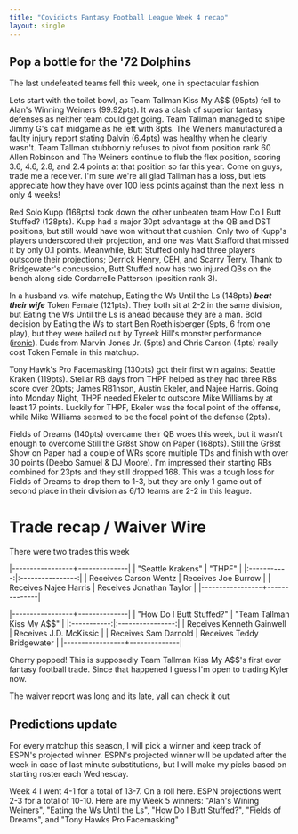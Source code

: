 ```yaml
---
title: "Covidiots Fantasy Football League Week 4 recap"
layout: single
---
```


## Pop a bottle for the '72 Dolphins

The last undefeated teams fell this week, one in spectacular fashion

Lets start with the toilet bowl, as Team Tallman Kiss My A$$ (95pts) fell to Alan's Winning Weiners (99.92pts). It was a clash of superior fantasy defenses as neither team could get going. Team Tallman managed to snipe Jimmy G's calf midgame as he left with 8pts. The Weiners manufactured a faulty injury report stating Dalvin (6.4pts) was healthy when he clearly wasn't. Team Tallman stubbornly refuses to pivot from position rank 60 Allen Robinson and The Weiners continue to flub the flex position, scoring 3.6, 4.6, 2.8, and 2.4 points at that position so far this year. Come on guys, trade me a receiver. I'm sure we're all glad Tallman has a loss, but lets appreciate how they have over 100 less points against than the next less in only 4 weeks!

Red Solo Kupp (168pts) took down the other unbeaten team How Do I Butt Stuffed? (128pts). Kupp had a major 30pt advantage at the QB and DST positions, but still would have won without that cushion. Only two of Kupp's players underscored their projection, and one was Matt Stafford that missed it by only 0.1 points. Meanwhile, Butt Stuffed only had three players outscore their projections; Derrick Henry, CEH, and Scarry Terry. Thank to Bridgewater's concussion, Butt Stuffed now has two injured QBs on the bench along side Cordarrelle Patterson (position rank 3).

In a husband vs. wife matchup, Eating the Ws Until the Ls (148pts) ***beat their wife*** Token Female (121pts). They both sit at 2-2 in the same division, but Eating the Ws Until the Ls is ahead because they are a man. Bold decision by Eating the Ws to start Ben Roethlisberger (9pts, 6 from one play), but they were bailed out by Tyreek Hill's monster performance ([ironic](https://www.sportingnews.com/us/nfl/news/tyreek-hill-domestic-violence-child-abuse-investigation/neqfn40200lt16ik2142ay772)). Duds from Marvin Jones Jr. (5pts) and Chris Carson (4pts) really cost Token Female in this matchup. 

Tony Hawk's Pro Facemasking (130pts) got their first win against Seattle Kraken (119pts). Stellar RB days from THPF helped as they had three RBs score over 20pts; James RB1nson, Austin Ekeler, and Najee Harris. Going into Monday Night, THPF needed Ekeler to outscore Mike Williams by at least 17 points. Luckily for THPF, Ekeler was the focal point of the offense, while Mike Williams seemed to be the focal point of the defense (2pts).

Fields of Dreams (140pts) overcame their QB woes this week, but it wasn't enough to overcome Still the Gr8st Show on Paper (168pts). Still the Gr8st Show on Paper had a couple of WRs score multiple TDs and finish with over 30 points (Deebo Samuel & DJ Moore). I'm impressed their starting RBs combined for 23pts and they still dropped 168. This was a tough loss for Fields of Dreams to drop them to 1-3, but they are only 1 game out of second place in their division as 6/10 teams are 2-2 in this league.


# Trade recap / Waiver Wire

There were two trades this week

|-----------------+--------------|
| "Seattle Krakens" | "THPF" |
|:-----------:|:----------------:|
| Receives Carson Wentz | Receives Joe Burrow |
| Receives Najee Harris | Receives Jonathan Taylor | 
|-----------------+--------------|

|-----------------+--------------|
| "How Do I Butt Stuffed?" | "Team Tallman Kiss My A$$" |
|:-----------:|:----------------:|
| Receives Kenneth Gainwell | Receives J.D. McKissic |
| Receives Sam Darnold | Receives Teddy Bridgewater | 
|-----------------+--------------|

Cherry popped! This is supposedly Team Tallman Kiss My A$$'s first ever fantasy football trade. Since that happened I guess I'm open to trading Kyler now.

The waiver report was long and its late, yall can check it out

## Predictions update
For every matchup this season, I will pick a winner and keep track of ESPN's projected winner. ESPN's projected winner will be updated after the week in case of last minute substitutions, but I will make my picks based on starting roster each Wednesday.

Week 4 I went 4-1 for a total of 13-7. On a roll here. ESPN projections went 2-3 for a total of 10-10. Here are my Week 5 winners:
"Alan's Wining Weiners", "Eating the Ws Until the Ls", "How Do I Butt Stuffed?", "Fields of Dreams", and "Tony Hawks Pro Facemasking"


